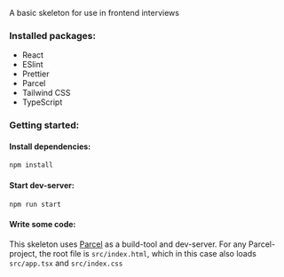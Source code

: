 A basic skeleton for use in frontend interviews

### Installed packages:
 - React
 - ESlint
 - Prettier
 - Parcel
 - Tailwind CSS
 - TypeScript

### Getting started:

#### Install dependencies:
```sh
npm install
```

#### Start dev-server:
```sh
npm run start
```

#### Write some code:
This skeleton uses [Parcel](https://parceljs.org/) as a build-tool and dev-server. For any Parcel-project, the root file is `src/index.html`, which in this case also loads `src/app.tsx` and `src/index.css`
